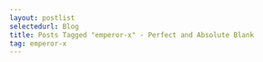 ```yaml
---
layout: postlist
selectedurl: Blog
title: Posts Tagged "emperor-x" - Perfect and Absolute Blank
tag: emperor-x
---
```

